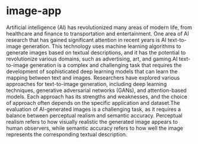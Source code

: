 # image-app

Artificial intelligence (AI) has revolutionized many areas of modern life, from healthcare and finance to transportation and entertainment. One area of AI research that has gained significant attention in recent years is AI text-to-image generation. This technology uses machine learning algorithms to generate images based on textual descriptions, and it has the potential to revolutionize various domains, such as advertising, art, and gaming.AI text-to-image generation is a complex and challenging task that requires the development of sophisticated deep learning models that can learn the mapping between text and images. Researchers have explored various approaches for text-to-image generation, including deep learning techniques, generative adversarial networks (GANs), and attention-based models. Each approach has its strengths and weaknesses, and the choice of approach often depends on the specific application and dataset.The evaluation of AI-generated images is a challenging task, as it requires a balance between perceptual realism and semantic accuracy. Perceptual realism refers to how visually realistic the generated image appears to human observers, while semantic accuracy refers to how well the image represents the corresponding textual description.


